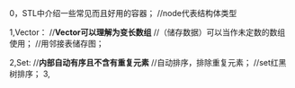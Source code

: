 0，STL中介绍一些常见而且好用的容器；
    //node代表结构体类型

1,Vector：
    //**Vector可以理解为变长数组**
    //（储存数据）可以当作未定数的数组使用；
    //用邻接表储存图；

2,Set:
    //**内部自动有序且不含有重复元素**
    //自动排序，排除重复元素；
    //set红黑树排序；
3,


